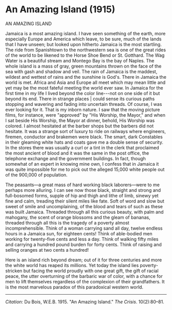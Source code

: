 <!--
title:   An Amazing Island
author:  Du Bois, W.E.B.
journal: The Crisis
year:    1915
volume:  10
issue:   2
pages:   80-81
-->
# An Amazing Island (1915)

AN AMAZING ISLAND

Jamaica is a most amazing island. I have seen something of the earth, more especially Europe and America which leave, to be sure, much of the lands that I have unseen; but looked upon hitherto Jamaica is the most startling. The ride from Spanishtown to the northwestern sea is one of the great rides of the world to be likened to the Horse Shoe Bend or St. Gotthard. The Wag Water is a beautiful stream and Montego Bay is the bay of Naples. The whole island is a mass of gray, green mountains thrown on the face of the sea with gash and shadow and veil. The rain of Jamaica is the maddest, wildest and wettest of rains and the sunshine is God's. There in Jamaica the world is met. Africa and Asia and Europe all meet which may mean little and yet may be the most fateful meeting the world ever saw. In Jamaica for the first time in my life I lived beyond the color line---not on one side of it but beyond its end. There in strange places | could sense its curious paths stopping and wavering and fading into uncertain threads. Of course, I was ever looking for it. That is my inborn nature. I saw that the moving picture films, for instance, were "approved" by "His Worship, the Mayor," and when I sat beside His Worship, the Mayor at dinner, behold, His Worship was colored. I almost hesitated at the barber shops but the barbers did not hesitate. It was a strange sort of luxury to ride on railways where engineers, firemen, conductor and brakemen were black. The smart, dark Constables in their gleaming 
white hats and coats gave me a double sense of security. In the stores there was usually a curl or a tint in the clerk that proclaimed the most ancient of blood and it was the same in the post office, the telephone exchange and the government buildings. In fact, though somewhat of an expert in knowing mine own, I confess that in Jamaica it was quite impossible for me to pick out the alleged 15,000 white people out of the 900,000 of population. 

The peasants—a great mass of hard working black laborers—were to me perhaps more alluring. I can see now those black, straight and strong and full-bosomed forms, supple of hip and thigh and lithe of limb, sinewy yet fine and calm, treading their silent miles like fate. Soft of word and slow but sweet of smile and uncomplaining, of the blood and tears of such as these was built Jamaica. Threaded through all this curious beauty, with palm and mahogany, the scent of orange blossoms and the gleam of bananas, threaded through all this is the tragedy of a poverty almost incomprehensible. Think of a woman carrying sand all day, twelve endless hours in a Jamaica sun, for eighteen cents! Think of able-bodied men working for twenty-five cents and less a day. Think of walking fifty miles and carrying a hundred pound burden for forty cents. Think of raising and selling oranges at two cents a hundred! 

Here is an island rich beyond dream; out of it for three centuries and more the white world has reaped its millions. Yet today the island lies poverty-stricken but facing the world proudly with one great gift, the gift of racial peace, the utter overturning of the barbaric war of color, with a chance for men to lift themselves regardless of the complexion of their grandfathers. It is the most marvelous paradox of this paradoxical western world. 

______
*Citation:* Du Bois, W.E.B. 1915. "An Amazing Island." *The Crisis*. 10(2):80&ndash;81.